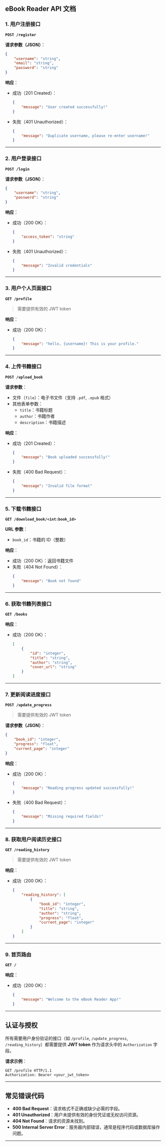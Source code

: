 ## **eBook Reader API 文档**

### **1. 用户注册接口**
**`POST /register`**

**请求参数（JSON）**：
```json
{
    "username": "string", 
    "email": "string",     
    "password": "string"   
}
```

**响应**：
- 成功（201 Created）：
  ```json
  {
      "message": "User created successfully!"
  }
  ```
- 失败（401 Unauthorized）：
  ```json
  {
      "message": "Duplicate username, please re-enter username!"
  }
  ```

---

### **2. 用户登录接口**
**`POST /login`**

**请求参数（JSON）**：
```json
{
    "username": "string",  
    "password": "string"   
}
```

**响应**：
- 成功（200 OK）：
  ```json
  {
      "access_token": "string"  
  }
  ```
- 失败（401 Unauthorized）：
  ```json
  {
      "message": "Invalid credentials"
  }
  ```

---

### **3. 用户个人页面接口**
**`GET /profile`**
> 需要提供有效的 JWT token

**响应**：
- 成功（200 OK）：
  ```json
  {
      "message": "hello, {username}! This is your profile."
  }
  ```

---

### **4. 上传书籍接口**
**`POST /upload_book`**

**请求参数**：
- 文件（`file`）：电子书文件（支持 `.pdf`, `.epub` 格式）
- 其他表单参数：
  - `title`：书籍标题
  - `author`：书籍作者
  - `description`：书籍描述

**响应**：
- 成功（201 Created）：
  ```json
  {
      "message": "Book uploaded successfully!"
  }
  ```
- 失败（400 Bad Request）：
  ```json
  {
      "message": "Invalid file format"
  }
  ```

---

### **5. 下载书籍接口**
**`GET /download_book/<int:book_id>`**

**URL 参数**：
- `book_id`：书籍的 ID（整数）

**响应**：
- 成功（200 OK）：返回书籍文件
- 失败（404 Not Found）：
  ```json
  {
      "message": "Book not found"
  }
  ```

---

### **6. 获取书籍列表接口**
**`GET /books`**

**响应**：
- 成功（200 OK）：
  ```json
  [
      {
          "id": "integer",       
          "title": "string",      
          "author": "string",     
          "cover_url": "string"   
      }
  ]
  ```

---

### **7. 更新阅读进度接口**
**`POST /update_progress`**
> 需要提供有效的 JWT token

**请求参数（JSON）**：
```json
{
    "book_id": "integer",      
    "progress": "float",      
    "current_page": "integer"  
}
```

**响应**：
- 成功（200 OK）：
  ```json
  {
      "message": "Reading progress updated successfully!"
  }
  ```
- 失败（400 Bad Request）：
  ```json
  {
      "message": "Missing required fields!"
  }
  ```

---

### **8. 获取用户阅读历史接口**
**`GET /reading_history`**
> 需要提供有效的 JWT token

**响应**：
- 成功（200 OK）：
  ```json
  {
      "reading_history": [
          {
              "book_id": "integer",    
              "title": "string",       
              "author": "string",      
              "progress": "float",     
              "current_page": "integer" 
          }
      ]
  }
  ```

---

### **9. 首页路由**
**`GET /`**

**响应**：
- 成功（200 OK）：
  ```json
  {
      "message": "Welcome to the eBook Reader App!"
  }
  ```

---

## **认证与授权**

所有需要用户身份验证的接口（如 `/profile`, `/update_progress`, `/reading_history`）都需要提供 **JWT token** 作为请求头中的 `Authorization` 字段。

**请求示例**：
```http
GET /profile HTTP/1.1
Authorization: Bearer <your_jwt_token>
```

---

## **常见错误代码**

- **400 Bad Request**：请求格式不正确或缺少必需的字段。
- **401 Unauthorized**：用户未提供有效的身份凭证或无权访问资源。
- **404 Not Found**：请求的资源未找到。
- **500 Internal Server Error**：服务器内部错误，通常是程序代码或数据库操作问题。

---